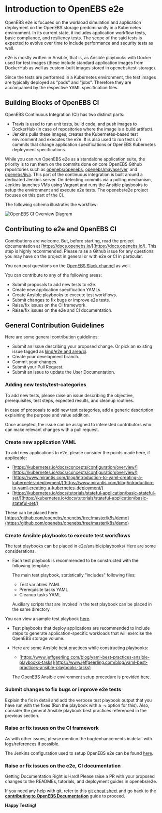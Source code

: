 # Introduction to OpenEBS e2e

OpenEBS e2e is focused on the workload simulation and application deployment on the OpenEBS storage predominantly in a Kubernetes environment. In its current state, it includes application workflow tests, basic compliance, and resiliency tests. The scope of the said tests is expected to evolve over time to include performance and security tests as well.

e2e is mostly written in Ansible, that is, as Ansible playbooks with Docker used for test images (these include standard application images from DockerHub as well as custom-built images stored in openebs/test-storage).

Since the tests are performed in a Kubernetes environment, the test images are typically deployed as "pods" and "jobs". Therefore they are accompanied by the respective YAML specification files.

## Building Blocks of OpenEBS CI

OpenEBS Continuous Integration (CI) has two distinct parts:

- Travis is used to run unit tests, build code, and push images to DockerHub (in case of repositories where the image is a build artifact).
- Jenkins pulls these images, creates the Kubernetes-based test environment and executes the e2e. It is also used to run tests on commits that change application specifications or OpenEBS Kubernetes deployment specifications.

While you can run OpenEBS e2e as a standalone application suite, the priority is to run them on the commits done on core OpenEBS Github repositories such as [openebs/openebs](https://github.com/openebs/openebs), [openebs/mayaserver](https://github.com/openebs/mayaserver), and [openebs/jiva](https://github.com/openebs/jiva). This part of the continuous integration is built around a dedicated Jenkins server. On detecting commits via a polling mechanism, Jenkins launches VMs using Vagrant and runs the Ansible playbooks to setup the environment and execute e2e tests. The openebs/e2e project focuses on this part of the CI.

The following schema illustrates the workflow:

![OpenEBS CI Overview Diagram](../documentation/source/_static/OpenEBS_CI_Workflow.png)

## Contributing to e2e and OpenEBS CI

Contributions are welcome. But, before starting, read the project documentation at [https://docs.openebs.io/](https://docs.openebs.io/). This step is highly recommended. Please raise a Github issue for any questions you may have on the project in general or with e2e or CI in particular.

You can post questions on the [OpenEBS Slack channel](http://slack.openebs.io/) as well.

You can contribute to any of the following areas:

- Submit proposals to add new tests to e2e.
- Create new application specification YAMLs.
- Create Ansible playbooks to execute test workflows.
- Submit changes to fix bugs or improve e2e tests.
- Raise/fix issues on the CI framework.
- Raise/fix issues on the e2e and CI documentation.

## General Contribution Guidelines

Here are some general contribution guidelines:

- Submit an Issue describing your proposed change. Or pick an existing issue tagged as [kind/e2e and area/ci](https://github.com/openebs/openebs/issues?q=is%3Aopen+is%3Aissue+label%3Akind%2Fe2e+label%3Aarea%2Fci).
- Create your development branch.
- Commit your changes.
- Submit your Pull Request.
- Submit an issue to update the User Documentation.

### Adding new tests/test-categories

To add new tests, please raise an issue describing the objective, prerequisites, test steps, expected results, and cleanup routines.

In case of proposals to add new test categories, add a generic description explaining the purpose and value addition.

Once accepted, the issue can be assigned to interested contributors who can make relevant changes with a pull request.

### Create new application YAML

To add new applications to e2e, please consider the points made here, if applicable:

- [https://kubernetes.io/docs/concepts/configuration/overview/](https://kubernetes.io/docs/concepts/configuration/overview/)
- [https://www.mirantis.com/blog/introduction-to-yaml-creating-a-kubernetes-deployment/](https://www.mirantis.com/blog/introduction-to-yaml-creating-a-kubernetes-deployment/)
- [https://kubernetes.io/docs/tutorials/stateful-application/basic-stateful-set/](https://kubernetes.io/docs/tutorials/stateful-application/basic-stateful-set/)

These can be placed here: [https://github.com/openebs/openebs/tree/master/k8s/demo](https://github.com/openebs/openebs/tree/master/k8s/demo)

### Create Ansible playbooks to execute test workflows

The test playbooks can be placed in e2e/ansible/playbooks/<test-category>
Here are some considerations.

- Each test playbook is recommended to be constructed with the following template.

  The main test playbook, statistically "includes" following files:

  - Test variables YAML
  - Prerequisite tasks YAML
  - Cleanup tasks YAML
  
  Auxiliary scripts that are invoked in the test playbook can be placed in the same directory.

 You can view a sample test playbook [here](https://github.com/openebs/openebs/tree/master/e2e/ansible/playbooks/hyperconverged/test-k8s-percona-mysql-pod).

- Test playbooks that deploy applications are recommended to include steps to generate application-specific workloads that
  will exercise the OpenEBS storage volume.
  
- Here are some Ansible best practices while constructing playbooks:

  - [https://www.jeffgeerling.com/blog/yaml-best-practices-ansible-playbooks-tasks](https://www.jeffgeerling.com/blog/yaml-best-practices-ansible-playbooks-tasks)
  
  The OpenEBS Ansible environment setup procedure is provided [here](https://github.com/openebs/openebs/blob/master/e2e/ansible/openebs-on-premise-deployment-guide.md).
  
### Submit changes to fix bugs or improve e2e tests

Explain the fix in detail and add the verbose test playbook output that you have run with the fixes (Run the playbook with a `-v` option for this). Also, consider the general Ansible playbook best practices referenced in the previous section.

### Raise or fix issues on the CI framework

As with other issues, please mention the bug/enhancements in detail with logs/references if possible.

The Jenkins configuration used to setup OpenEBS e2e can be found [here](https://github.com/openebs/openebs/blob/master/e2e/jenkins/README.md).

### Raise or fix issues on the e2e, CI documentation

Getting Documentation Right is Hard! Please raise a PR with your proposed changes to the READMEs, tutorials, and deployment guides in openebs/e2e.

If you need any help with git, refer to this [git cheat sheet](./git-cheatsheet.md) and go back to the [**contributing to OpenEBS Documentation**](../CONTRIBUTING.md) guide to proceed.

**Happy Testing!**
